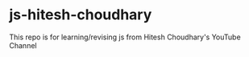 # js-hitesh-choudhary
This repo is for learning/revising js from Hitesh Choudhary's YouTube Channel
